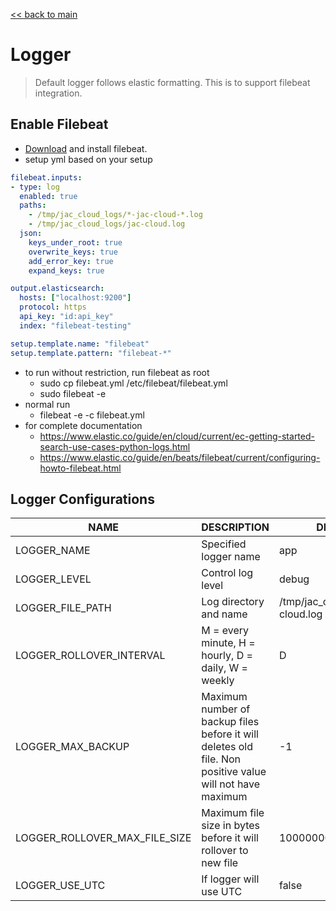 [<< back to main](../README.md)
# **Logger**
> Default logger follows elastic formatting. This is to support filebeat integration.

## **Enable Filebeat**
- [Download](https://www.elastic.co/downloads/beats/filebeat) and install filebeat.
- setup yml based on your setup
```yml
filebeat.inputs:
- type: log
  enabled: true
  paths:
    - /tmp/jac_cloud_logs/*-jac-cloud-*.log
    - /tmp/jac_cloud_logs/jac-cloud.log
  json:
    keys_under_root: true
    overwrite_keys: true
    add_error_key: true
    expand_keys: true

output.elasticsearch:
  hosts: ["localhost:9200"]
  protocol: https
  api_key: "id:api_key"
  index: "filebeat-testing"

setup.template.name: "filebeat"
setup.template.pattern: "filebeat-*"
```
- to run without restriction, run filebeat as root
    - sudo cp filebeat.yml /etc/filebeat/filebeat.yml
    - sudo filebeat -e
- normal run
    - filebeat -e -c filebeat.yml
- for complete documentation
    - https://www.elastic.co/guide/en/cloud/current/ec-getting-started-search-use-cases-python-logs.html
    - https://www.elastic.co/guide/en/beats/filebeat/current/configuring-howto-filebeat.html

## Logger Configurations
| **NAME**  | **DESCRIPTION**   | **DEFAULT**   |
|-----------|-------------------|---------------|
| LOGGER_NAME   | Specified logger name | app   |
| LOGGER_LEVEL  | Control log level     | debug |
| LOGGER_FILE_PATH | Log directory and name | /tmp/jac_cloud_logs/jac-cloud.log |
| LOGGER_ROLLOVER_INTERVAL | M = every minute, H = hourly, D = daily, W = weekly | D |
| LOGGER_MAX_BACKUP | Maximum number of backup files before it will deletes old file. Non positive value will not have maximum | -1 |
| LOGGER_ROLLOVER_MAX_FILE_SIZE | Maximum file size in bytes before it will rollover to new file | 10000000 |
| LOGGER_USE_UTC | If logger will use UTC | false |